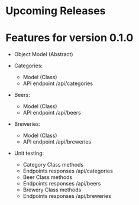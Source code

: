 # Upcoming Releases

# Features for version 0.1.0
* Object Model (Abstract)
* Categories:
  * Model (Class) 
  * API endpoint /api/categories
* Beers:
  * Model (Class) 
  * API endpoint /api/beers
* Breweries:
  * Model (Class) 
  * API endpoint /api/breweries
  
* Unit testing:
  * Category Class methods
  * Endpoints responses /api/categories
  * Beer Class methods
  * Endpoints responses /api/beers
  * Brewery Class methods
  * Endpoints responses /api/breweries